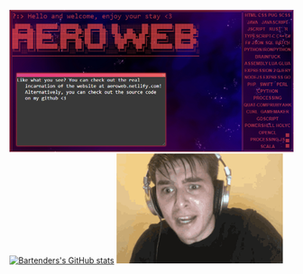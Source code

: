 ![Aerospace](https://github.com/BartenderWinery/Bartender.github.io/blob/main/packaging/statcard.png)
[![Bartenders's GitHub stats](https://github-readme-stats.vercel.app/api?username=BartenderWinery&count_private=true&show_icons=true&theme=calm&cache_seconds=7200)](https://github.com/BartenderWinery)
![Me suddenly getting a good idea at 6:29 AM](https://github.com/BartenderWinery/Bartender.github.io/blob/main/packaging/dungeon.gif)
